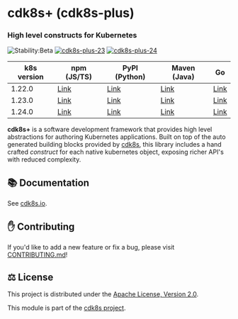 # cdk8s+ (cdk8s-plus)

### High level constructs for Kubernetes

![Stability:Beta](https://img.shields.io/badge/stability-beta-orange)
[![cdk8s-plus-23](https://img.shields.io/github/workflow/status/cdk8s-team/cdk8s-plus/release-k8s.23?label=cdk8s-plus-23&logo=GitHub)](https://github.com/cdk8s-team/cdk8s-plus/actions/workflows/release-k8s.23.yml)
[![cdk8s-plus-24](https://img.shields.io/github/workflow/status/cdk8s-team/cdk8s-plus/release-k8s.24?label=cdk8s-plus-24&logo=GitHub)](https://github.com/cdk8s-team/cdk8s-plus/actions/workflows/release-k8s.24.yml)

| k8s version | npm (JS/TS) | PyPI (Python) | Maven (Java) | Go |
| --- | --- | --- | --- | --- |
| 1.22.0 | [Link](https://www.npmjs.com/package/cdk8s-plus-22) | [Link](https://pypi.org/project/cdk8s-plus-22/) | [Link](https://search.maven.org/artifact/org.cdk8s/cdk8s-plus-22) | [Link](https://github.com/cdk8s-team/cdk8s-plus-go/tree/k8s.22) |
| 1.23.0 | [Link](https://www.npmjs.com/package/cdk8s-plus-23) | [Link](https://pypi.org/project/cdk8s-plus-23/) | [Link](https://search.maven.org/artifact/org.cdk8s/cdk8s-plus-23) | [Link](https://github.com/cdk8s-team/cdk8s-plus-go/tree/k8s.23) |
| 1.24.0 | [Link](https://www.npmjs.com/package/cdk8s-plus-24) | [Link](https://pypi.org/project/cdk8s-plus-24/) | [Link](https://search.maven.org/artifact/org.cdk8s/cdk8s-plus-24) | [Link](https://github.com/cdk8s-team/cdk8s-plus-go/tree/k8s.24) |

**cdk8s+** is a software development framework that provides high level
abstractions for authoring Kubernetes applications. Built on top of the auto
generated building blocks provided by [cdk8s](../cdk8s), this library includes a
hand crafted *construct* for each native kubernetes object, exposing richer
API's with reduced complexity.

## :books: Documentation

See [cdk8s.io](https://cdk8s.io/docs/latest/plus).

## :raised_hand: Contributing

If you'd like to add a new feature or fix a bug, please visit
[CONTRIBUTING.md](CONTRIBUTING.md)!

## :balance_scale: License

This project is distributed under the [Apache License, Version 2.0](./LICENSE).

This module is part of the [cdk8s project](https://github.com/cdk8s-team).
